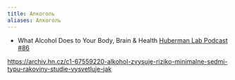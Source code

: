 ```yaml
---
title: Алкоголь
aliases: Алкоголь
---
```


- What Alcohol Does to Your Body, Brain & Health [Huberman Lab Podcast #86](https://youtu.be/DkS1pkKpILY)

https://archiv.hn.cz/c1-67559220-alkohol-zvysuje-riziko-minimalne-sedmi-typu-rakoviny-studie-vysvetluje-jak